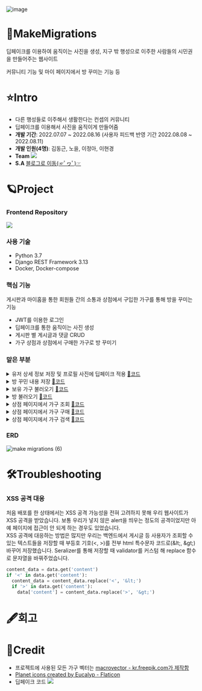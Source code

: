 ![image](https://user-images.githubusercontent.com/71905164/182584327-171cf850-0bd8-4d62-bdec-1ba090eb9b71.png)
# 🚀MakeMigrations
딥페이크를 이용하여 움직이는 사진을 생성, 지구 밖 행성으로 이주한 사람들의 시민권을 만들어주는 웹사이트

커뮤니티 기능 및 마이 페이지에서 방 꾸미는 기능 등
# ⭐Intro
* 다른 행성들로 이주해서 생활한다는 컨셉의 커뮤니티
* 딥페이크를 이용해서 사진을 움직이게 만들어줌
* **개발 기간**: 2022.07.07 ~ 2022.08.16 (사용자 피드백 반영 기간 2022.08.08 ~ 2022.08.11)
* **개발 인원(4명)**: 김동근, 노을, 이정아, 이현경
* **Team** <a href="https://github.com/cmjcum/WM_back"><img src="https://img.shields.io/badge/Github-000000?style=flat-square&logo=github&logoColor=white"/></a>
* **S.A** <a href="https://cold-charcoal.tistory.com/118">블로그로 이동(☞ﾟヮﾟ)☞</a>
# 🪐Project
### Frontend Repository
<a href="https://github.com/zeonga1102/WM_front"><img src="https://img.shields.io/badge/Github-000000?style=flat-square&logo=github&logoColor=white"/></a>
### 사용 기술
* Python 3.7
* Django REST Framework 3.13
* Docker, Docker-compose
### 핵심 기능
게시판과 마이홈을 통한 회원들 간의 소통과 상점에서 구입한 가구를 통해 방을 꾸미는 기능
* JWT를 이용한 로그인
* 딥페이크를 통한 움직이는 사진 생성
* 게시판 별 게시글과 댓글 CRUD
* 가구 상점과 상점에서 구매한 가구로 방 꾸미기
### 맡은 부분
<details>
<summary>유저 상세 정보 저장 및 프로필 사진에 딥페이크 적용 <a href="https://github.com/cmjcum/WM_back/blob/master/user/views.py#L45">📑코드</a></summary>

유저들의 시민증을 만들어주기 위해 상세 정보를 저장합니다.<br>
이때 사용자가 입력한 사진은 딥페이크를 적용해서 사진이 움직이게 했습니다. 딥페이크는 적용되는데 시간이 오래 걸리므로 멀티 프로세싱을 이용하였습니다.<br>
[📑딥페이크 적용 코드](https://github.com/cmjcum/WM_back/blob/master/deeplearning/deeplearning_make_portrait.py#L88)
</details>
<details>
<summary>방 꾸민 내용 저장 <a href="https://github.com/cmjcum/WM_back/blob/master/myroom/views.py#L124">📑코드</a></summary>

Seralizer를 이용해 현재 유저가 방을 꾸민 내용을 저장합니다.<br>
기존의 배치를 모두 지우고 현재 유저가 어떤 가구를 어떤 위치에 어떤 방향으로 배치했는지 Serializer를 통해 저장합니다.
</details>
<details>
<summary>보유 가구 불러오기 <a href="https://github.com/cmjcum/WM_back/blob/master/myroom/views.py#L119">📑코드</a></summary>

유저는 상점을 통해 구매한 가구만을 이용해 방을 꾸밀 수 있습니다.<br>
방 꾸미기 버튼을 눌렀을 때 유저가 구매한 가구들의 목록을 보여줍니다.
</details>
<details>
<summary>방 불러오기 <a href="https://github.com/cmjcum/WM_back/blob/master/myroom/views.py#L145">📑코드</a></summary>

각 유저가 꾸민 방 정보를 불러옵니다.<br>
현재 방문한 유저의 방 배치를 보여줍니다. 만약 10번 유저의 마이홈에 방문했다면 10번 유저가 꾸며둔 방을 보게됩니다.
</details>
<details>
<summary>상점 페이지에서 가구 조회 <a href="https://github.com/cmjcum/WM_back/blob/master/myroom/views.py#L152">📑코드</a></summary>

상점에서는 현재 유저가 이미 구매한 가구를 제외한 가구들의 목록을 보여줍니다.<br>
그리고 상점 페이지에서도 현재 보유 코인을 확인할 수 있게 했습니다. 백엔드만 작업했습니다.
</details>
<details>
<summary>상점 페이지에서 가구 구매 <a href="https://github.com/cmjcum/WM_back/blob/master/myroom/views.py#L161">📑코드</a></summary>

유저가 선택한 가구를 구매합니다.<br>
선택한 가구를 유저 보유 가구에 추가하고 보유 코인을 차감합니다. 만약 보유 코인이 구매하려는 가구의 가격보다 적다면 구매할 수 없습니다.<br>
구매에 성공하면 프론트로 True를, 보유 코인이 적어 실패하면 False를 전송합니다.
</details>
<details>
<summary>상점 페이지에서 가구 검색 <a href="https://github.com/cmjcum/WM_back/blob/master/myroom/views.py#L185">📑코드</a></summary>

상점 페이지에서 가구를 검색한 결과를 보여줍니다.<br>
유저가 보유하지 않은 가구들을 가구의 이름을 기준으로 검색을 하고 그 결과를 전송합니다.<br>
가구 이름과 검색어가 완전히 일치하지 않고 입력한 검색어를 이름에 포함하기만 해도 결과로 나옵니다.<br>
원래 전체 가구 목록에 존재하는 가구여도 유저가 이미 구매하였으면 검색 결과로 나오지 않습니다.<br>
만약 A라는 가구가 존재하고 유저가 구매했으면 A를 검색했을 때 A는 검색 결과에 나오지 않습니다.
</details>

### ERD
![make migrations (6)](https://user-images.githubusercontent.com/71905164/182602214-7d8cf839-76d6-4d30-af03-99d5f9481137.png)
# 🛠Troubleshooting
### XSS 공격 대응
처음 배포를 한 상태에서는 XSS 공격 가능성을 전혀 고려하지 못해 우리 웹사이트가 XSS 공격을 받았습니다. 보통 우리가 넣지 않은 alert을 띄우는 정도의 공격이었지만 아예 페이지에 접근이 안 되게 하는 경우도 있었습니다.<br>
XSS 공격에 대응하는 방법은 많지만 우리는 백엔드에서 게시글 등 사용자가 조회할 수 있는 텍스트들을 저장할 때 부등호 기호(<, >)를 전부 html 특수문자 코드로(\&lt;, \&gt;) 바꾸어 저장했습니다. Seralizer를 통해 저장할 때 validator를 커스텀 해 replace 함수로 문자열을 바꿔주었습니다.
```python
content_data = data.get('content')
if '<' in data.get('content'):
  content_data = content_data.replace('<', '&lt;')
  if '>' in data.get('content'):
    data['content'] = content_data.replace('>', '&gt;')
```
# 🖋회고
# 🌠Credit
* 프로젝트에 사용된 모든 가구 벡터는 <a href='https://kr.freepik.com/author/macrovector'>macrovector - kr.freepik.com가 제작함</a>
* <a href="https://www.flaticon.com/free-icons/planet" title="planet icons">Planet icons created by Eucalyp - Flaticon</a>
* 딥페이크 코드 <a href="https://github.com/AliaksandrSiarohin/first-order-model"><img src="https://img.shields.io/badge/Github-000000?style=flat-square&logo=github&logoColor=white"/></a>
